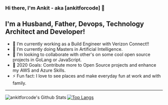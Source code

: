 ### Hi there, I'm Ankit - aka [ankitforcode] 👋

## I'm a Husband, Father, Devops, Technology Architect and Developer!
- 🔭 I’m currently working as a Build Engineer with Verizon Connect!!
- 🌱 I’m currently doing Masters in Artificial Intelligence.
- 👯 I’m looking to collaborate with other's on some cool open source projects in GoLang or JavaScript.
- 🥅 2020 Goals: Contribute more to Open Source projects and enhance my AWS and Azure Skills.
- ⚡ Fun fact: I love to see places and make everyday fun at work and with family.

---

<img align="left" alt="ankitforcode's Github Stats" src="https://github-readme-stats.vercel.app/api?username=ankitforcode&show_icons=true&hide_border=true" />

[![Top Langs](https://github-readme-stats.vercel.app/api/top-langs/?username=ankitforcode)](https://github.com/anuraghazra/github-readme-stats)
